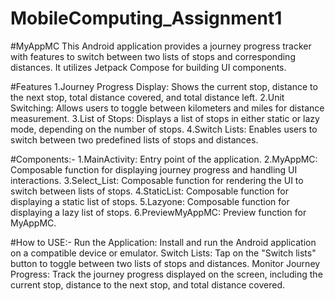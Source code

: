 # MobileComputing_Assignment1
#MyAppMC
This Android application provides a journey progress tracker with features to switch between two lists of stops and corresponding distances. It utilizes Jetpack Compose for building UI components.

#Features
1.Journey Progress Display: Shows the current stop, distance to the next stop, total distance covered, and total distance left.
2.Unit Switching: Allows users to toggle between kilometers and miles for distance measurement.
3.List of Stops: Displays a list of stops in either static or lazy mode, depending on the number of stops.
4.Switch Lists: Enables users to switch between two predefined lists of stops and distances.

#Components:-
1.MainActivity: Entry point of the application.
2.MyAppMC: Composable function for displaying journey progress and handling UI interactions.
3.Select_List: Composable function for rendering the UI to switch between lists of stops.
4.StaticList: Composable function for displaying a static list of stops.
5.Lazyone: Composable function for displaying a lazy list of stops.
6.PreviewMyAppMC: Preview function for MyAppMC.

#How to USE:-
Run the Application: Install and run the Android application on a compatible device or emulator.
Switch Lists: Tap on the "Switch lists" button to toggle between two lists of stops and distances.
Monitor Journey Progress: Track the journey progress displayed on the screen, including the current stop, distance to the next stop, and total distance covered.
